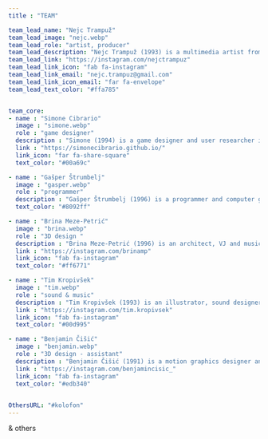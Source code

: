 ```yaml
---
title : "TEAM"

team_lead_name: "Nejc Trampuž"
team_lead_image: "nejc.webp"
team_lead_role: "artist, producer"
team_lead_description: "Nejc Trampuž (1993) is a multimedia artist from Slovenia who graduated Cum Laude and received an award for his Master’s degree in photography at the Academy of Fine Arts and Design in Ljubljana. In the past years, he has been actively involved in environmental and ecological art projects (e.g. <a href=https://rooted-in-code.com//>Rooted in Code</a> & <a href=https://another-future-entirely.com/>Another Future Entirely</a>). His preferred means of expression is art collage, combined with experimentation with various contemporary technologies, media and approaches. Trampuž has held dozens of solo and group exhibitions in Slovenia and abroad, as well as had received multiple awards for his work, including highest prizes for his latest experimental film at international film festivals."
team_lead_link: "https://instagram.com/nejctrampuz"
team_lead_link_icon: "fab fa-instagram"
team_lead_link_email: "nejc.trampuz@gmail.com"
team_lead_link_icon_email: "far fa-envelope"
team_lead_text_color: "#ffa785"


team_core:
- name : "Simone Cibrario"
  image : "simone.webp"
  role : "game designer"
  description : "Simone (1994) is a game designer and user researcher interested in the intersections between play, storytelling and sustainability. He graduated with a MCs in Games from the IT University Copenhagen: his approach to game design is methodological and innovation-oriented. Simone has a broad set of skills, from advanced game design techniques, to 3D modeling, to production and in-engine development. He has interned at Memorable Games, as well as being the lead designer at Monobit Games: an educational game startup. "
  link : "https://simonecibrario.github.io/"
  link_icon: "far fa-share-square"
  text_color: "#00a69c"

- name : "Gašper Štrumbelj"
  image : "gasper.webp"
  role : "programmer"
  description : "Gašper Štrumbelj (1996) is a programmer and computer game developer working primarily in the mobile games industry. With a strong background in software development, he specializes in creating engaging and interactive experiences, leveraging his technical expertise to enhance gameplay mechanics and optimize performance."
  text_color: "#8092ff"

- name : "Brina Meze-Petrić"
  image : "brina.webp"
  role : "3D design "
  description : "Brina Meze-Petrić (1996) is an architect, VJ and musician. She obtained her master’s degree from architecture at the Akademie der bildenden Künste Wien (AT). Her favorite form of expression is 3D modeling, video, comics, infographics and collage."
  link : "https://instagram.com/brinamp"
  link_icon: "fab fa-instagram"
  text_color: "#ff6771"

- name : "Tim Kropivšek"
  image : "tim.webp"
  role : "sound & music"
  description : "Tim Kropivšek (1993) is an illustrator, sound designer and musician. His works comment on the human psyche, the values of contemporary society and environmental injustice. He obtained his Masters degree at the Academy of Fine Arts and Design in Ljubljana with the interactive sound installation A New Natural World. He is currently creating enigmatic soundscapes in a duo project Bellows on Titan."
  link : "https://instagram.com/tim.kropivsek"
  link_icon: "fab fa-instagram"
  text_color: "#00d995"

- name : "Benjamin Čišić"
  image : "benjamin.webp"
  role : "3D design - assistant"
  description : "Benjamin Čišić (1991) is a motion graphics designer and musician originally from Bosnia and Herzegovina, now living in Slovenia. Through seamless loops of audio and 3D animation, his work draws viewers into a surreal world of abstract forms and saturated colors. He’s also interested in various aspects of 3D design and concept art. Currently, he’s part of the ambient soundscape duo Bellows on Titan."
  link : "https://instagram.com/benjamincisic_"
  link_icon: "fab fa-instagram"
  text_color: "#edb340"
            

OthersURL: "#kolofon"
---
```


& others
